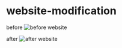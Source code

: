 # website-modification

before
![before website](https://user-images.githubusercontent.com/113894253/194256795-046cd1ea-14dc-414c-b190-aa9647ec0fad.jpeg)

after
![after website](https://user-images.githubusercontent.com/113894253/194257633-2ea2bd9f-cada-4b9d-b706-d1f853d260e3.png)
